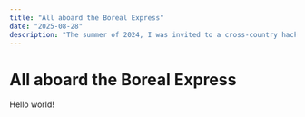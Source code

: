 ```yaml
---
title: "All aboard the Boreal Express"
date: "2025-08-28"
description: "The summer of 2024, I was invited to a cross-country hackathon on a train. This journey transformed my thinking and taught me that I can build whatever I want and to go against the norms."
---
```


# All aboard the Boreal Express

Hello world!

